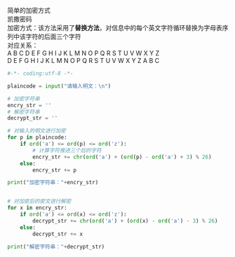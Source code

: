 简单的加密方式<br/>
凯撒密码<br/>
加密方式：该方法采用了**替换方法**，对信息中的每个英文字符循环替换为字母表序列中该字符的后面三个字符<br/>
对应关系：<br/>
A B C D E F G H I J K L M N O P Q R S T U V W X Y Z<br/>
D E F G H I J K L M N O P Q R S T U V W X Y Z A B C<br/>

```python
#-*- coding:utf-8 -*-

plaincode = input("请输入明文：\n")

# 加密字符串
encry_str = ''
# 解密字符串
decrypt_str = ''

# 对输入的明文进行加密
for p in plaincode:
    if ord('a') <= ord(p) <= ord('z'):
        # 计算字符推进三个后的字符
        encry_str += chr(ord('a') + (ord(p) - ord('a') + 3) % 26)
    else:
        encry_str += p

print("加密字符串："+encry_str)


# 对加密后的密文进行解密
for x in encry_str:
    if ord('a') <= ord(x) <= ord('z'):
        decrypt_str += chr(ord('a') + (ord(x) - ord('a') - 3) % 26)
    else:
        decrypt_str += x

print("解密字符串："+decrypt_str)

```
